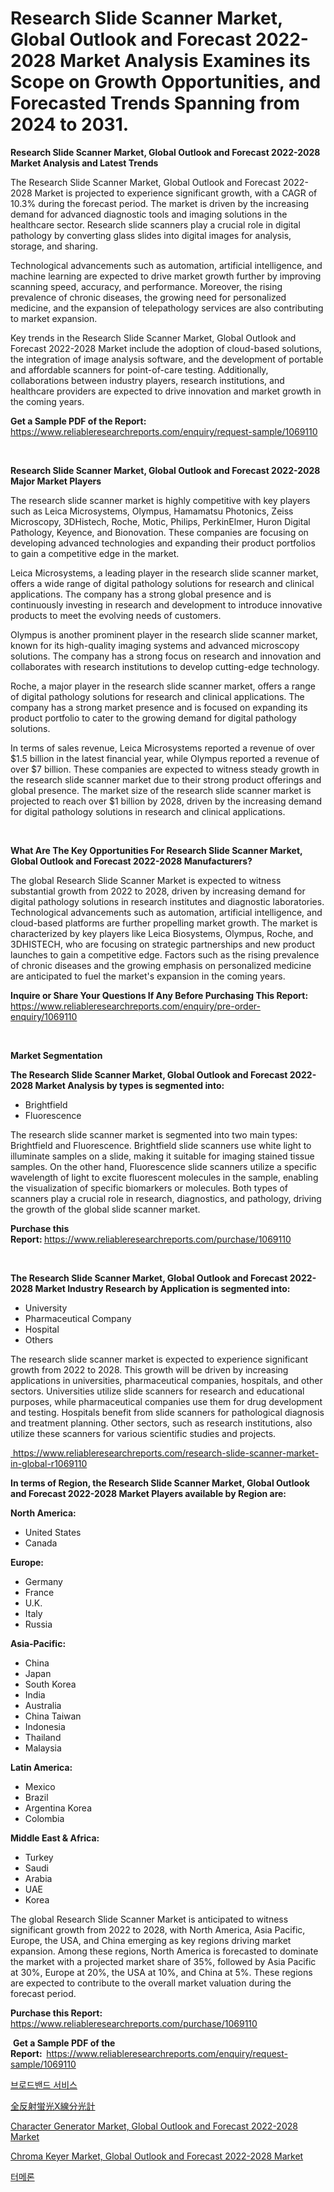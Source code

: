 <p><h1>Research Slide Scanner Market, Global Outlook and Forecast 2022-2028 Market Analysis Examines its Scope on Growth Opportunities, and Forecasted Trends Spanning from 2024 to 2031.</h1></p><p><strong>Research Slide Scanner Market, Global Outlook and Forecast 2022-2028 Market Analysis and Latest Trends</strong></p>
<p><p>The Research Slide Scanner Market, Global Outlook and Forecast 2022-2028 Market is projected to experience significant growth, with a CAGR of 10.3% during the forecast period. The market is driven by the increasing demand for advanced diagnostic tools and imaging solutions in the healthcare sector. Research slide scanners play a crucial role in digital pathology by converting glass slides into digital images for analysis, storage, and sharing.</p><p>Technological advancements such as automation, artificial intelligence, and machine learning are expected to drive market growth further by improving scanning speed, accuracy, and performance. Moreover, the rising prevalence of chronic diseases, the growing need for personalized medicine, and the expansion of telepathology services are also contributing to market expansion.</p><p>Key trends in the Research Slide Scanner Market, Global Outlook and Forecast 2022-2028 Market include the adoption of cloud-based solutions, the integration of image analysis software, and the development of portable and affordable scanners for point-of-care testing. Additionally, collaborations between industry players, research institutions, and healthcare providers are expected to drive innovation and market growth in the coming years.</p></p>
<p><strong>Get a Sample PDF of the Report:&nbsp;</strong> <a href="https://www.reliableresearchreports.com/enquiry/request-sample/1069110">https://www.reliableresearchreports.com/enquiry/request-sample/1069110</a></p>
<p>&nbsp;</p>
<p><strong>Research Slide Scanner Market, Global Outlook and Forecast 2022-2028 Major Market Players</strong></p>
<p><p>The research slide scanner market is highly competitive with key players such as Leica Microsystems, Olympus, Hamamatsu Photonics, Zeiss Microscopy, 3DHistech, Roche, Motic, Philips, PerkinElmer, Huron Digital Pathology, Keyence, and Bionovation. These companies are focusing on developing advanced technologies and expanding their product portfolios to gain a competitive edge in the market.</p><p>Leica Microsystems, a leading player in the research slide scanner market, offers a wide range of digital pathology solutions for research and clinical applications. The company has a strong global presence and is continuously investing in research and development to introduce innovative products to meet the evolving needs of customers.</p><p>Olympus is another prominent player in the research slide scanner market, known for its high-quality imaging systems and advanced microscopy solutions. The company has a strong focus on research and innovation and collaborates with research institutions to develop cutting-edge technology.</p><p>Roche, a major player in the research slide scanner market, offers a range of digital pathology solutions for research and clinical applications. The company has a strong market presence and is focused on expanding its product portfolio to cater to the growing demand for digital pathology solutions.</p><p>In terms of sales revenue, Leica Microsystems reported a revenue of over $1.5 billion in the latest financial year, while Olympus reported a revenue of over $7 billion. These companies are expected to witness steady growth in the research slide scanner market due to their strong product offerings and global presence. The market size of the research slide scanner market is projected to reach over $1 billion by 2028, driven by the increasing demand for digital pathology solutions in research and clinical applications.</p></p>
<p>&nbsp;</p>
<p><strong>What Are The Key Opportunities For Research Slide Scanner Market, Global Outlook and Forecast 2022-2028 Manufacturers?</strong></p>
<p><p>The global Research Slide Scanner Market is expected to witness substantial growth from 2022 to 2028, driven by increasing demand for digital pathology solutions in research institutes and diagnostic laboratories. Technological advancements such as automation, artificial intelligence, and cloud-based platforms are further propelling market growth. The market is characterized by key players like Leica Biosystems, Olympus, Roche, and 3DHISTECH, who are focusing on strategic partnerships and new product launches to gain a competitive edge. Factors such as the rising prevalence of chronic diseases and the growing emphasis on personalized medicine are anticipated to fuel the market's expansion in the coming years.</p></p>
<p><strong>Inquire or Share Your Questions If Any Before Purchasing This Report:</strong> <a href="https://www.reliableresearchreports.com/enquiry/pre-order-enquiry/1069110">https://www.reliableresearchreports.com/enquiry/pre-order-enquiry/1069110</a></p>
<p>&nbsp;</p>
<p><strong>Market Segmentation</strong></p>
<p><strong>The Research Slide Scanner Market, Global Outlook and Forecast 2022-2028 Market Analysis by types is segmented into:</strong></p>
<p><ul><li>Brightfield</li><li>Fluorescence</li></ul></p>
<p><p>The research slide scanner market is segmented into two main types: Brightfield and Fluorescence. Brightfield slide scanners use white light to illuminate samples on a slide, making it suitable for imaging stained tissue samples. On the other hand, Fluorescence slide scanners utilize a specific wavelength of light to excite fluorescent molecules in the sample, enabling the visualization of specific biomarkers or molecules. Both types of scanners play a crucial role in research, diagnostics, and pathology, driving the growth of the global slide scanner market.</p></p>
<p><strong>Purchase this Report:&nbsp;</strong><a href="https://www.reliableresearchreports.com/purchase/1069110">https://www.reliableresearchreports.com/purchase/1069110</a></p>
<p>&nbsp;</p>
<p><strong>The Research Slide Scanner Market, Global Outlook and Forecast 2022-2028 Market Industry Research by Application is segmented into:</strong></p>
<p><ul><li>University</li><li>Pharmaceutical Company</li><li>Hospital</li><li>Others</li></ul></p>
<p><p>The research slide scanner market is expected to experience significant growth from 2022 to 2028. This growth will be driven by increasing applications in universities, pharmaceutical companies, hospitals, and other sectors. Universities utilize slide scanners for research and educational purposes, while pharmaceutical companies use them for drug development and testing. Hospitals benefit from slide scanners for pathological diagnosis and treatment planning. Other sectors, such as research institutions, also utilize these scanners for various scientific studies and projects.</p></p>
<p><a href="https://www.reliableresearchreports.com/research-slide-scanner-market-in-global-r1069110">&nbsp;https://www.reliableresearchreports.com/research-slide-scanner-market-in-global-r1069110</a></p>
<p><strong>In terms of Region, the Research Slide Scanner Market, Global Outlook and Forecast 2022-2028 Market Players available by Region are:</strong></p>
<p>
    <p> <strong> North America: </strong>
        <ul>
            <li>United States</li>
            <li>Canada</li>
        </ul>
        </p> 
    <p> <strong> Europe: </strong>
        <ul>
            <li>Germany</li>
            <li>France</li>
            <li>U.K.</li>
            <li>Italy</li>
            <li>Russia</li>
        </ul>
        </p> 
    <p> <strong> Asia-Pacific: </strong>
        <ul>
            <li>China</li>
            <li>Japan</li>
            <li>South Korea</li>
            <li>India</li>
            <li>Australia</li>
            <li>China Taiwan</li>
            <li>Indonesia</li>
            <li>Thailand</li>
            <li>Malaysia</li>
        </ul>
        </p> 
    <p> <strong> Latin America: </strong>
        <ul>
            <li>Mexico</li>
            <li>Brazil</li>
            <li>Argentina Korea</li>
            <li>Colombia</li>
        </ul>
        </p> 
    <p> <strong> Middle East & Africa: </strong>
        <ul>
            <li>Turkey</li>
            <li>Saudi</li>
            <li>Arabia</li>
            <li>UAE</li>
            <li>Korea</li>
        </ul>
    </p>
    </p>
<p><p>The global Research Slide Scanner Market is anticipated to witness significant growth from 2022 to 2028, with North America, Asia Pacific, Europe, the USA, and China emerging as key regions driving market expansion. Among these regions, North America is forecasted to dominate the market with a projected market share of 35%, followed by Asia Pacific at 30%, Europe at 20%, the USA at 10%, and China at 5%. These regions are expected to contribute to the overall market valuation during the forecast period.</p></p>
<p><strong>Purchase this Report: </strong><a href="https://www.reliableresearchreports.com/purchase/1069110">https://www.reliableresearchreports.com/purchase/1069110</a></p>
<p>&nbsp;<strong>Get a Sample PDF of the Report:&nbsp;&nbsp;</strong><a href="https://www.reliableresearchreports.com/enquiry/request-sample/1069110">https://www.reliableresearchreports.com/enquiry/request-sample/1069110</a></p>
<p><strong></strong></p>
<p><p><a href="https://medium.com/@bartlakin95/%EB%B8%8C%EB%A1%9C%EB%93%9C%EB%B0%B4%EB%93%9C-%EC%84%9C%EB%B9%84%EC%8A%A4-%EC%8B%9C%EC%9E%A5-%EB%8F%99%ED%96%A5-2024%EB%85%84%EB%B6%80%ED%84%B0-2031%EB%85%84%EA%B9%8C%EC%A7%80-%EC%98%88%EC%83%81-%EC%84%B1%EC%9E%A5-%EB%B0%8F-%EC%98%88%EC%B8%A1-3b9e954cb974">브로드밴드 서비스</a></p><p><a href="https://github.com/RudySimonis2023/Market-Research-Report-List-1/blob/main/321104585699.md">全反射蛍光X線分光計</a></p><p><a href="https://github.com/Glendatilghmankmgz0rbhwpy/Market-Research-Report-List-2/blob/main/character-generator-market-global-outlook-and-forecast-2022-2028-market.md">Character Generator Market, Global Outlook and Forecast 2022-2028 Market</a></p><p><a href="https://github.com/DeonteStanton2023/Market-Research-Report-List-1/blob/main/chroma-keyer-market-global-outlook-and-forecast-2022-2028-market.md">Chroma Keyer Market, Global Outlook and Forecast 2022-2028 Market</a></p><p><a href="https://github.com/JosefaRice/Market-Research-Report-List-1/blob/main/163809479332.md">터메론</a></p></p>